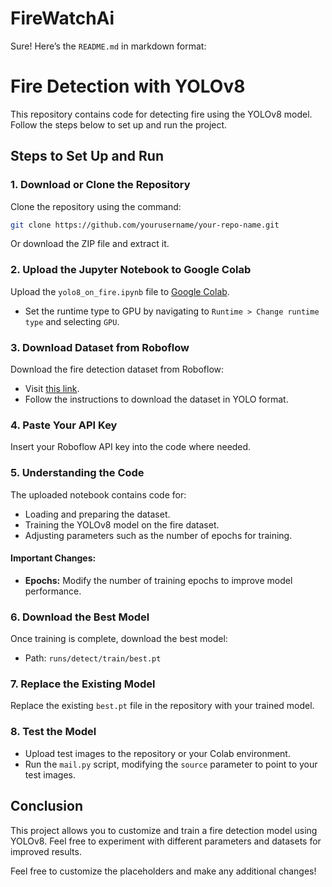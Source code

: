 # FireWatchAi
Sure! Here’s the `README.md` in markdown format:

# Fire Detection with YOLOv8

This repository contains code for detecting fire using the YOLOv8 model. Follow the steps below to set up and run the project.

## Steps to Set Up and Run

### 1. Download or Clone the Repository
Clone the repository using the command:
```bash
git clone https://github.com/yourusername/your-repo-name.git
```
Or download the ZIP file and extract it.

### 2. Upload the Jupyter Notebook to Google Colab
Upload the `yolo8_on_fire.ipynb` file to [Google Colab](https://colab.research.google.com/).
- Set the runtime type to GPU by navigating to `Runtime > Change runtime type` and selecting `GPU`.

### 3. Download Dataset from Roboflow
Download the fire detection dataset from Roboflow:
- Visit [this link](https://universe.roboflow.com/-jwzpw/continuous_fire).
- Follow the instructions to download the dataset in YOLO format.

### 4. Paste Your API Key
Insert your Roboflow API key into the code where needed.

### 5. Understanding the Code
The uploaded notebook contains code for:
- Loading and preparing the dataset.
- Training the YOLOv8 model on the fire dataset.
- Adjusting parameters such as the number of epochs for training.

#### Important Changes:
- **Epochs:** Modify the number of training epochs to improve model performance.

### 6. Download the Best Model
Once training is complete, download the best model:
- Path: `runs/detect/train/best.pt`

### 7. Replace the Existing Model
Replace the existing `best.pt` file in the repository with your trained model.

### 8. Test the Model
- Upload test images to the repository or your Colab environment.
- Run the `mail.py` script, modifying the `source` parameter to point to your test images.

## Conclusion
This project allows you to customize and train a fire detection model using YOLOv8. Feel free to experiment with different parameters and datasets for improved results.


Feel free to customize the placeholders and make any additional changes!
